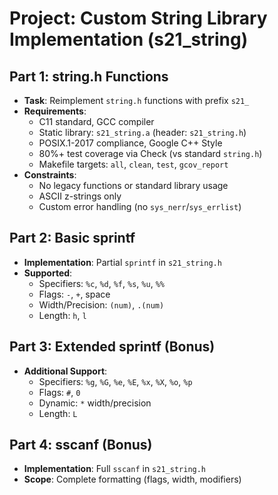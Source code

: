 # Project: Custom String Library Implementation (s21_string)

## Part 1: string.h Functions
- **Task**: Reimplement `string.h` functions with prefix `s21_`
- **Requirements**:
  - C11 standard, GCC compiler
  - Static library: `s21_string.a` (header: `s21_string.h`)
  - POSIX.1-2017 compliance, Google C++ Style
  - 80%+ test coverage via Check (vs standard `string.h`)
  - Makefile targets: `all`, `clean`, `test`, `gcov_report`
- **Constraints**:
  - No legacy functions or standard library usage
  - ASCII z-strings only
  - Custom error handling (no `sys_nerr`/`sys_errlist`)

## Part 2: Basic sprintf
- **Implementation**: Partial `sprintf` in `s21_string.h`
- **Supported**:
  - Specifiers: `%c`, `%d`, `%f`, `%s`, `%u`, `%%`
  - Flags: `-`, `+`, space
  - Width/Precision: `(num)`, `.(num)`
  - Length: `h`, `l`

## Part 3: Extended sprintf (Bonus)
- **Additional Support**:
  - Specifiers: `%g`, `%G`, `%e`, `%E`, `%x`, `%X`, `%o`, `%p`
  - Flags: `#`, `0`
  - Dynamic: `*` width/precision
  - Length: `L`

## Part 4: sscanf (Bonus)
- **Implementation**: Full `sscanf` in `s21_string.h`
- **Scope**: Complete formatting (flags, width, modifiers)
